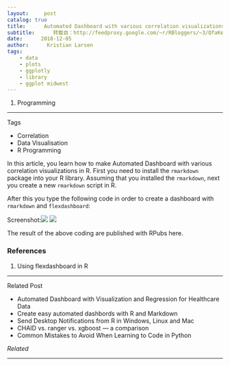 ```yaml
---
layout:     post
catalog: true
title:      Automated Dashboard with various correlation visualizations in R
subtitle:      转载自：http://feedproxy.google.com/~r/RBloggers/~3/QfaKeVkYqU0/
date:      2018-12-05
author:      Kristian Larsen
tags:
    - data
    - plots
    - ggplotly
    - library
    - ggplot midwest
---
```


1. Programming


****

Tags



- Correlation
- Data Visualisation
- R Programming

In this article, you learn how to make Automated Dashboard with various correlation visualizations in R. First you need to install the `rmarkdown` package into your R library. Assuming that you installed the `rmarkdown`, next you create a new `rmarkdown` script in R. 

After this you type the following code in order to create a dashboard with `rmarkdown` and `flexdashboard`:

Screenshot:![](https://i2.wp.com/datascienceplus.com/wp-content/uploads/2018/12/V1-1-490x167.jpg?w=450&ssl=1)
![](https://i2.wp.com/datascienceplus.com/wp-content/uploads/2018/12/V1-1-490x167.jpg?w=450&ssl=1)


The result of the above coding are published with RPubs here.

### References

1. Using flexdashboard in R


****

Related Post



- Automated Dashboard with Visualization and Regression for Healthcare Data
- Create easy automated dashbords with R and Markdown
- Send Desktop Notifications from R in Windows, Linux and Mac
- CHAID vs. ranger vs. xgboost — a comparison
- Common Mistakes to Avoid When Learning to Code in Python



*Related*








---
